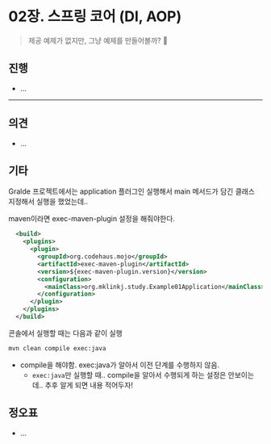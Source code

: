 #  02장. 스프링 코어 (DI, AOP)

> 제공 예제가 없지만, 그냥 예제를 만들어볼까? 🤔

## 진행

* ...



---

## 의견

* ...



## 기타

Gralde 프로젝트에서는 application 플러그인 실행해서 main 메서드가 담긴 클래스 지정해서 실행을 했었는데..

maven이라면 exec-maven-plugin 설정을 해줘야한다.

```xml
  <build>
    <plugins>
      <plugin>
        <groupId>org.codehaus.mojo</groupId>
        <artifactId>exec-maven-plugin</artifactId>
        <version>${exec-maven-plugin.version}</version>
        <configuration>
          <mainClass>org.mklinkj.study.Example01Application</mainClass>
        </configuration>
      </plugin>
    </plugins>
  </build>
```

콘솔에서 실행할 때는 다음과 같이 실행

```sh
mvn clean compile exec:java
```

* compile을 해야함. exec:java가 알아서 이전 단계를 수행하지 않음.
  * `exec:java`만 실행할 때.. compile을 알아서 수행되게 하는 설정은 안보이는데.. 추후 알게 되면 내용 적어두자!



## 정오표

* ...
